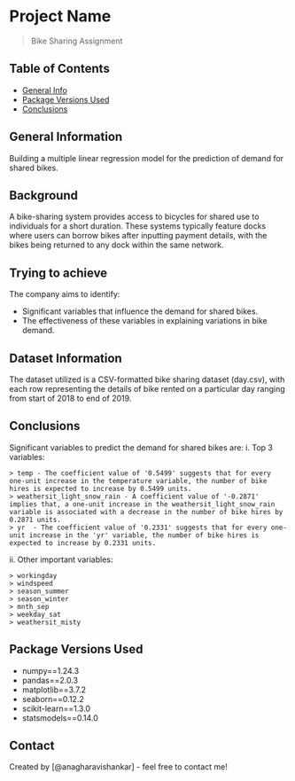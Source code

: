 # Project Name
> Bike Sharing Assignment


## Table of Contents
* [General Info](#general-information)
* [Package Versions Used](#technologies-used)
* [Conclusions](#conclusions)


## General Information
Building a multiple linear regression model for the prediction of demand for shared bikes.

## Background
A bike-sharing system provides access to bicycles for shared use to individuals for a short duration. These systems typically feature docks where users can borrow bikes after inputting payment details, with the bikes being returned to any dock within the same network.

## Trying to achieve
The company aims to identify:
  - Significant variables that influence the demand for shared bikes.
  - The effectiveness of these variables in explaining variations in bike demand.

## Dataset Information
The dataset utilized is a CSV-formatted bike sharing dataset (day.csv), with each row representing the details of bike rented on a particular day ranging from start of 2018 to end of 2019.


## Conclusions
Significant variables to predict the demand for shared bikes are:
i. Top 3 variables: 

    > temp - The coefficient value of '0.5499' suggests that for every one-unit increase in the temperature variable, the number of bike hires is expected to increase by 0.5499 units.
    > weathersit_light_snow_rain - A coefficient value of '-0.2871' implies that, a one-unit increase in the weathersit_light_snow_rain variable is associated with a decrease in the number of bike hires by 0.2871 units.
    > yr  - The coefficient value of '0.2331' suggests that for every one-unit increase in the 'yr' variable, the number of bike hires is expected to increase by 0.2331 units.
    
ii. Other important variables:

    > workingday                                       
    > windspeed                   
    > season_summer                
    > season_winter                
    > mnth_sep                     
    > weekday_sat                  
    > weathersit_misty 


## Package Versions Used
- numpy==1.24.3
- pandas==2.0.3
- matplotlib==3.7.2
- seaborn==0.12.2
- scikit-learn==1.3.0
- statsmodels==0.14.0


## Contact
Created by [@anagharavishankar] - feel free to contact me!

